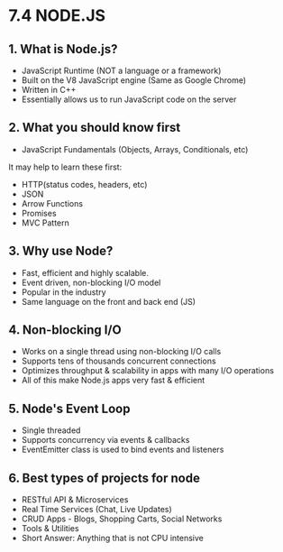 # 7.4 NODE.JS

## 1. What is Node.js?

* JavaScript Runtime \(NOT a language or a framework\)
* Built on the V8 JavaScript engine \(Same as Google Chrome\)
* Written in C++
* Essentially allows us to run JavaScript code on the server

## 2. What you should know first

* JavaScript Fundamentals \(Objects, Arrays, Conditionals, etc\)

It may help to learn these first:

* HTTP\(status codes, headers, etc\)
* JSON
* Arrow Functions
* Promises
* MVC Pattern

## 3. Why use Node?

* Fast, efficient and highly scalable.
* Event driven, non-blocking I/O model
* Popular in the industry
* Same language on the front and back end \(JS\)

## 4. Non-blocking I/O

* Works on a single thread using non-blocking I/O calls
* Supports tens of thousands concurrent connections
* Optimizes throughput & scalability in apps with many I/O operations
* All of this make Node.js apps very fast & efficient

## 5. Node's Event Loop

* Single threaded
* Supports concurrency via events & callbacks
* EventEmitter class is used to bind events and listeners

## 6. Best types of projects for node

* RESTful API & Microservices
* Real Time Services \(Chat, Live Updates\)
* CRUD Apps - Blogs, Shopping Carts, Social Networks
* Tools & Utilities
* Short Answer: Anything that is not CPU intensive

